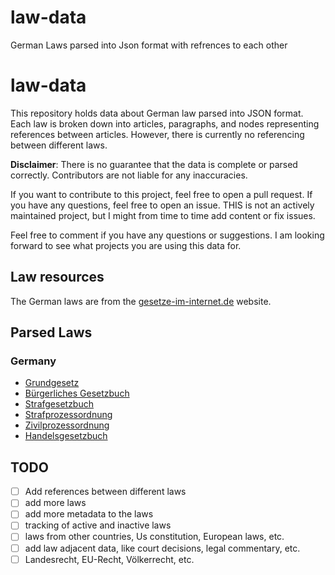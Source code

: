 # law-data
German Laws parsed into Json format with refrences to each other

# law-data

This repository holds data about German law parsed into JSON format. Each law is broken down into articles, paragraphs, and nodes representing references between articles. However, there is currently no referencing between different laws.

**Disclaimer**: There is no guarantee that the data is complete or parsed correctly. Contributors are not liable for any inaccuracies.

If you want to contribute to this project, feel free to open a pull request. If you have any questions, feel free to open an issue.
THIS is not an actively maintained project, but I might from time to time add content or fix issues.

Feel free to comment if you have any questions or suggestions. I am looking forward to see what projects you are using this data for.

## Law resources
The German laws are from the [gesetze-im-internet.de](https://www.gesetze-im-internet.de/aktuell.html) website.

## Parsed Laws
### Germany
- [Grundgesetz]("parsed_GG.json")
- [Bürgerliches Gesetzbuch]("parsed_BGB.json")
- [Strafgesetzbuch]("parsed_StGB.json")
- [Strafprozessordnung]("parsed_StPO.json")
- [Zivilprozessordnung]("parsed_ZPO.json")
- [Handelsgesetzbuch]("parsed_HGB.json")

## TODO
- [ ] Add references between different laws
- [ ] add more laws
- [ ] add more metadata to the laws
- [ ] tracking of active and inactive laws
- [ ] laws from other countries, Us constitution, European laws, etc.
- [ ] add law adjacent data, like court decisions, legal commentary, etc.
- [ ] Landesrecht, EU-Recht, Völkerrecht, etc.
